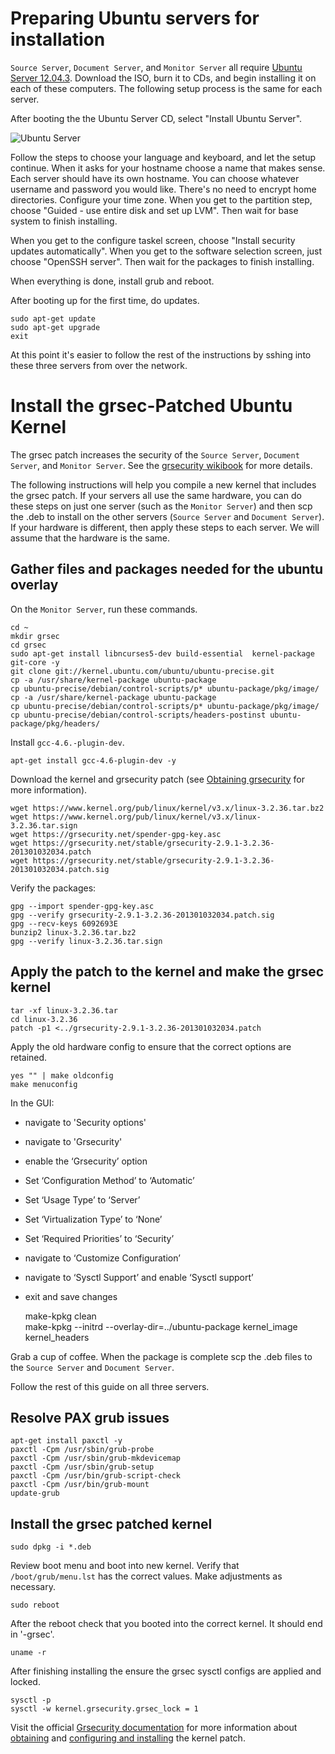 # Preparing Ubuntu servers for installation

`Source Server`, `Document Server`, and `Monitor Server` all require [Ubuntu Server 12.04.3](http://www.ubuntu.com/download/server). Download the ISO, burn it to CDs, and begin installing it on each of these computers. The following setup process is the same for each server.

After booting the the Ubuntu Server CD, select "Install Ubuntu Server".

![Ubuntu Server](https://raw.github.com/freedomofpress/securedrop/master/docs/images/ubuntu_server.png)

Follow the steps to choose your language and keyboard, and let the setup continue. When it asks for your hostname choose a name that makes sense. Each server should have its own hostname.  You can choose whatever username and password you would like. There's no need to encrypt home directories. Configure your time zone. When you get to the partition step, choose "Guided - use entire disk and set up LVM". Then wait for base system to finish installing. 

When you get to the configure taskel screen, choose "Install security updates automatically". When you get to the software selection screen, just choose "OpenSSH server". Then wait for the packages to finish installing.

When everything is done, install grub and reboot.

After booting up for the first time, do updates.

    sudo apt-get update
    sudo apt-get upgrade
    exit

At this point it's easier to follow the rest of the instructions by sshing into these three servers from over the network.

# Install the grsec-Patched Ubuntu Kernel

The grsec patch increases the security of the `Source Server`, `Document Server`, and `Monitor Server`. See the [grsecurity wikibook](https://en.wikibooks.org/wiki/Grsecurity) for more details.

The following instructions will help you compile a new kernel that includes the grsec patch. If your servers all use the same hardware, you can do these steps on just one server (such as the `Monitor Server`) and then scp the .deb to install on the other servers (`Source Server` and `Document Server`). If your hardware is different, then apply these steps to each server. We will assume that the hardware is the same.

## Gather files and packages needed for the ubuntu overlay

On the `Monitor Server`, run these commands.

    cd ~  
    mkdir grsec  
    cd grsec  
    sudo apt-get install libncurses5-dev build-essential  kernel-package git-core -y  
    git clone git://kernel.ubuntu.com/ubuntu/ubuntu-precise.git  
    cp -a /usr/share/kernel-package ubuntu-package  
    cp ubuntu-precise/debian/control-scripts/p* ubuntu-package/pkg/image/  
    cp -a /usr/share/kernel-package ubuntu-package  
    cp ubuntu-precise/debian/control-scripts/p* ubuntu-package/pkg/image/  
    cp ubuntu-precise/debian/control-scripts/headers-postinst ubuntu-package/pkg/headers/  

Install `gcc-4.6.-plugin-dev`.

    apt-get install gcc-4.6-plugin-dev -y    

Download the kernel and grsecurity patch (see [Obtaining grsecurity](http://en.wikibooks.org/wiki/Grsecurity/Obtaining_grsecurity#Downloading_grsecurity) for more information).

    wget https://www.kernel.org/pub/linux/kernel/v3.x/linux-3.2.36.tar.bz2  
    wget https://www.kernel.org/pub/linux/kernel/v3.x/linux-3.2.36.tar.sign  
    wget https://grsecurity.net/spender-gpg-key.asc  
    wget https://grsecurity.net/stable/grsecurity-2.9.1-3.2.36-201301032034.patch  
    wget https://grsecurity.net/stable/grsecurity-2.9.1-3.2.36-201301032034.patch.sig  

Verify the packages:

    gpg --import spender-gpg-key.asc
    gpg --verify grsecurity-2.9.1-3.2.36-201301032034.patch.sig
    gpg --recv-keys 6092693E
    bunzip2 linux-3.2.36.tar.bz2
    gpg --verify linux-3.2.36.tar.sign

##  Apply the patch to the kernel and make the grsec kernel

    tar -xf linux-3.2.36.tar
    cd linux-3.2.36
    patch -p1 <../grsecurity-2.9.1-3.2.36-201301032034.patch

Apply the old hardware config to ensure that the correct options are retained.

    yes "" | make oldconfig
    make menuconfig

In the GUI:

* navigate to 'Security options'
* navigate to 'Grsecurity'
* enable the ‘Grsecurity’ option
* Set ‘Configuration Method’ to ‘Automatic’
* Set ‘Usage Type’ to ‘Server’
* Set ‘Virtualization Type’ to ‘None’
* Set ‘Required Priorities’ to ‘Security’
* navigate to ‘Customize Configuration’
* navigate to ‘Sysctl Support’ and enable ‘Sysctl support’
* exit and save changes

    make-kpkg clean  
    make-kpkg --initrd --overlay-dir=../ubuntu-package kernel_image kernel_headers  

Grab a cup of coffee. When the package is complete scp the .deb files to the `Source Server` and `Document Server`.

Follow the rest of this guide on all three servers.

## Resolve PAX grub issues

    apt-get install paxctl -y  
    paxctl -Cpm /usr/sbin/grub-probe  
    paxctl -Cpm /usr/sbin/grub-mkdevicemap  
    paxctl -Cpm /usr/sbin/grub-setup  
    paxctl -Cpm /usr/bin/grub-script-check  
    paxctl -Cpm /usr/bin/grub-mount  
    update-grub  

## Install the grsec patched kernel

    sudo dpkg -i *.deb  

Review boot menu and boot into new kernel. Verify that `/boot/grub/menu.lst` has the correct values. Make adjustments as necessary. 

    sudo reboot 

After the reboot check that you booted into the correct kernel. It should end in '-grsec'.

    uname -r  

After finishing installing the ensure the grsec sysctl configs are applied and locked.

    sysctl -p  
    sysctl -w kernel.grsecurity.grsec_lock = 1  

Visit the official [Grsecurity documentation](http://en.wikibooks.org/wiki/Grsecurity) for more information about [obtaining](http://en.wikibooks.org/wiki/Grsecurity/Obtaining_grsecurity) and [configuring and installing](http://en.wikibooks.org/wiki/Grsecurity/Configuring_and_Installing_grsecurity) the kernel patch.
